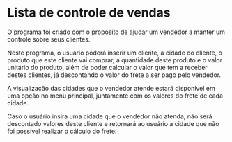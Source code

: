 # Lista de controle de vendas

O programa foi criado com o propósito de ajudar um vendedor a manter um controle sobre seus clientes.

Neste programa, o usuário poderá inserir um cliente, a cidade do cliente, o produto que este cliente vai comprar, a quantidade deste produto e o valor unitário do produto, além de poder calcular o valor que tem a receber destes clientes, já descontando o valor do frete a ser pago pelo vendedor.

A visualização das cidades que o vendedor atende estará disponível em uma opção no menu principal, juntamente com os valores do frete de cada cidade.

Caso o usuário insira uma cidade que o vendedor não atenda, não será descontado valores deste cliente e retornará ao usuário a cidade que não foi possível realizar o cálculo do frete.
